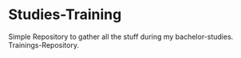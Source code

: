 # Studies-Training
Simple Repository to gather all the stuff during my bachelor-studies. Trainings-Repository.
